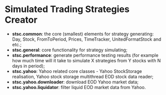 Simulated Trading Strategies Creator
====================================

 - **stsc.common**: the core (smallest) elements for strategy generating: Day, Stock, FromToPeriod, Prices, TimeTracker, UnitedFormatStock and etc.;
 - **stsc.general**: core functionality for strategy simulating;
 - **stsc.performance**: generate performance testing results (for example how much time will it take to simulate X strategies from Y stocks with N days in period);
 - **stsc.yahoo**: Yahoo related core classes - Yahoo StockStorage realisation, Yahoo stock storage multithread EOD stock data reader;
 - **stsc.yahoo.downloader**: download EOD Yahoo market data;
 - **stsc.yahoo.liquidator**: filter liquid EOD market data from Yahoo.

